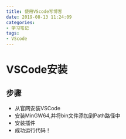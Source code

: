 ```yaml
---
title: 使用VScode写博客
date: 2019-08-13 11:24:09
categories: 
- 学习笔记
tags: 
- VScode
---
```


# VSCode安装

## 步骤

- 从官网安装VSCode
- 安装MinGW64,并将bin文件添加到Path路径中
- 安装插件
- 成功运行代码！

